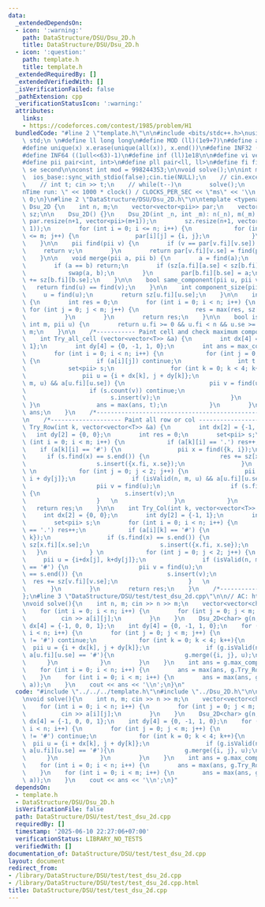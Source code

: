 ```yaml
---
data:
  _extendedDependsOn:
  - icon: ':warning:'
    path: DataStructure/DSU/Dsu_2D.h
    title: DataStructure/DSU/Dsu_2D.h
  - icon: ':question:'
    path: template.h
    title: template.h
  _extendedRequiredBy: []
  _extendedVerifiedWith: []
  _isVerificationFailed: false
  _pathExtension: cpp
  _verificationStatusIcon: ':warning:'
  attributes:
    links:
    - https://codeforces.com/contest/1985/problem/H1
  bundledCode: "#line 2 \"template.h\"\n\n#include <bits/stdc++.h>\nusing namespace\
    \ std;\n \n#define ll long long\n#define MOD (ll)(1e9+7)\n#define all(x) (x).begin(),(x).end()\n\
    #define unique(x) x.erase(unique(all(x)), x.end())\n#define INF32 ((1ull<<31)-1)\n\
    #define INF64 ((1ull<<63)-1)\n#define inf (ll)1e18\n\n#define vi vector<int>\n\
    #define pii pair<int, int>\n#define pll pair<ll, ll>\n#define fi first\n#define\
    \ se second\n\nconst int mod = 998244353;\n\nvoid solve();\n\nint main(){\n  \
    \  ios_base::sync_with_stdio(false);cin.tie(NULL);\n    // cin.exceptions(cin.failbit);\n\
    \    // int t; cin >> t;\n    // while(t--)\n        solve();\n    cerr << \"\\\
    nTime run: \" << 1000 * clock() / CLOCKS_PER_SEC << \"ms\" << '\\n';\n    return\
    \ 0;\n}\n#line 2 \"DataStructure/DSU/Dsu_2D.h\"\n\ntemplate <typename T>\nstruct\
    \ Dsu_2D {\n    int n, m;\n    vector<vector<pii>> par;\n    vector<vector<int>>\
    \ sz;\n\n    Dsu_2D() {}\n    Dsu_2D(int _n, int _m): n(_n), m(_m) {\n       \
    \ par.resize(n+1, vector<pii>(m+1));\n        sz.resize(n+1, vector<int>(m+1,\
    \ 1));\n        for (int i = 0; i <= n; i++) {\n            for (int j = 0; j\
    \ <= m; j++) {\n                par[i][j] = {i, j};\n            }\n        }\n\
    \    }\n\n    pii find(pii v) {\n        if (v == par[v.fi][v.se]) {\n       \
    \     return v;\n        }\n        return par[v.fi][v.se] = find(par[v.fi][v.se]);\n\
    \    }\n\n    void merge(pii a, pii b) {\n        a = find(a);\n        b = find(b);\n\
    \        if (a == b) return;\n        if (sz[a.fi][a.se] < sz[b.fi][b.se]) {\n\
    \            swap(a, b);\n        }\n        par[b.fi][b.se] = a;\n        sz[a.fi][a.se]\
    \ += sz[b.fi][b.se];\n    }\n\n    bool same_component(pii u, pii v) {\n     \
    \   return find(u) == find(v);\n    }\n\n    int component_size(pii u) {\n   \
    \     u = find(u);\n        return sz[u.fi][u.se];\n    }\n\n    int max_component()\
    \ {\n        int res = 0;\n        for (int i = 0; i < n; i++) {\n           \
    \ for (int j = 0; j < m; j++) {\n                res = max(res, sz[i][j]);\n \
    \           }\n        }\n        return res;\n    }\n\n    bool isValid(int n,\
    \ int m, pii u) {\n        return u.fi >= 0 && u.fi < n && u.se >= 0 && u.se <\
    \ m;\n    }\n\n    /*----------- Paint cell and check maximum component ---------*/\n\
    \    int Try_all_cell (vector<vector<T>> &a) {\n        int dx[4] = {-1, 0, 0,\
    \ 1};\n        int dy[4] = {0, -1, 1, 0};\n        int ans = max_component();\n\
    \        for (int i = 0; i < n; i++) {\n            for (int j = 0; j < m; j++)\
    \ {\n                if (a[i][j]) continue;\n                int t = 1;\n    \
    \            set<pii> s;\n                for (int k = 0; k < 4; k++) {\n    \
    \                pii u = {i + dx[k], j + dy[k]};\n                    if (isValid(n,\
    \ m, u) && a[u.fi][u.se]) {\n                        pii v = find(u);\n      \
    \                  if (s.count(v)) continue;\n                        t += sz[v.fi][v.se];\n\
    \                        s.insert(v);\n                    }\n               \
    \ }\n                ans = max(ans, t);\n            }\n        }\n        return\
    \ ans;\n    }\n    /*------------------------------------------------------------*/\n\
    \n    /*-------------------- Paint all row or col ------------------*/\n    int\
    \ Try_Row(int k, vector<vector<T>> &a) {\n        int dx[2] = {-1, 1};\n     \
    \   int dy[2] = {0, 0};\n        int res = 0;\n        set<pii> s;\n        for\
    \ (int i = 0; i < m; i++) {\n            if (a[k][i] == '.') res++;\n        \
    \    if (a[k][i] == '#') {\n                pii x = find({k, i});\n          \
    \      if (s.find(x) == s.end()) {\n                    res += sz[x.fi][x.se];\n\
    \                    s.insert({x.fi, x.se});\n                }\n            }\
    \ \n            for (int j = 0; j < 2; j++) {\n                pii u = {k + dx[j],\
    \ i + dy[j]};\n                if (isValid(n, m, u) && a[u.fi][u.se] == '#') {\n\
    \                    pii v = find(u);\n                    if (s.find(v) == s.end())\
    \ {\n                        s.insert(v);\n                        res += sz[v.fi][v.se];\n\
    \                    }   \n                }\n            }\n        }\n     \
    \   return res;\n    }\n\n    int Try_Col(int k, vector<vector<T>> &a) {\n   \
    \     int dx[2] = {0, 0};\n        int dy[2] = {-1, 1};\n        int res = 0;\n\
    \        set<pii> s;\n        for (int i = 0; i < n; i++) {\n            if (a[i][k]\
    \ == '.') res++;\n            if (a[i][k] == '#') {\n                pii x = find({i,\
    \ k});\n                if (s.find(x) == s.end()) {\n                    res +=\
    \ sz[x.fi][x.se];\n                    s.insert({x.fi, x.se});\n             \
    \   }\n            } \n            for (int j = 0; j < 2; j++) {\n           \
    \     pii u = {i+dx[j], k+dy[j]};\n                if (isValid(n, m, u) && a[u.fi][u.se]\
    \ == '#') {\n                    pii v = find(u);\n                    if (s.find(v)\
    \ == s.end()) {\n                        s.insert(v);\n                      \
    \  res += sz[v.fi][v.se];\n                    }   \n                }\n     \
    \       }\n        }\n        return res;\n    }\n    /*------------------------------------------------------------*/\n\
    };\n#line 3 \"DataStructure/DSU/test/test_dsu_2d.cpp\"\n\n// AC: https://codeforces.com/contest/1985/problem/H1\n\
    \nvoid solve(){\n    int n, m; cin >> n >> m;\n    vector<vector<char>> a(n, vector<char>(m));\n\
    \    for (int i = 0; i < n; i++) {\n        for (int j = 0; j < m; j++) {\n  \
    \          cin >> a[i][j];\n        }\n    }\n    Dsu_2D<char> g(n, m);\n    int\
    \ dx[4] = {-1, 0, 0, 1};\n    int dy[4] = {0, -1, 1, 0};\n    for (int i = 0;\
    \ i < n; i++) {\n        for (int j = 0; j < m; j++) {\n            if (a[i][j]\
    \ != '#') continue;\n            for (int k = 0; k < 4; k++){\n              \
    \  pii u = {i + dx[k], j + dy[k]};\n                if (g.isValid(n, m, u) &&\
    \ a[u.fi][u.se] == '#'){\n                    g.merge({i, j}, u);\n          \
    \      }\n            }\n        }\n    }\n    int ans = g.max_component();\n\
    \    for (int i = 0; i < n; i++) {\n        ans = max(ans, g.Try_Row(i, a));\n\
    \    }\n    for (int i = 0; i < m; i++) {\n        ans = max(ans, g.Try_Col(i,\
    \ a));\n    }\n    cout << ans << '\\n';\n}\n"
  code: "#include \"../../../template.h\"\n#include \"../Dsu_2D.h\"\n\n// AC: https://codeforces.com/contest/1985/problem/H1\n\
    \nvoid solve(){\n    int n, m; cin >> n >> m;\n    vector<vector<char>> a(n, vector<char>(m));\n\
    \    for (int i = 0; i < n; i++) {\n        for (int j = 0; j < m; j++) {\n  \
    \          cin >> a[i][j];\n        }\n    }\n    Dsu_2D<char> g(n, m);\n    int\
    \ dx[4] = {-1, 0, 0, 1};\n    int dy[4] = {0, -1, 1, 0};\n    for (int i = 0;\
    \ i < n; i++) {\n        for (int j = 0; j < m; j++) {\n            if (a[i][j]\
    \ != '#') continue;\n            for (int k = 0; k < 4; k++){\n              \
    \  pii u = {i + dx[k], j + dy[k]};\n                if (g.isValid(n, m, u) &&\
    \ a[u.fi][u.se] == '#'){\n                    g.merge({i, j}, u);\n          \
    \      }\n            }\n        }\n    }\n    int ans = g.max_component();\n\
    \    for (int i = 0; i < n; i++) {\n        ans = max(ans, g.Try_Row(i, a));\n\
    \    }\n    for (int i = 0; i < m; i++) {\n        ans = max(ans, g.Try_Col(i,\
    \ a));\n    }\n    cout << ans << '\\n';\n}"
  dependsOn:
  - template.h
  - DataStructure/DSU/Dsu_2D.h
  isVerificationFile: false
  path: DataStructure/DSU/test/test_dsu_2d.cpp
  requiredBy: []
  timestamp: '2025-06-10 22:27:06+07:00'
  verificationStatus: LIBRARY_NO_TESTS
  verifiedWith: []
documentation_of: DataStructure/DSU/test/test_dsu_2d.cpp
layout: document
redirect_from:
- /library/DataStructure/DSU/test/test_dsu_2d.cpp
- /library/DataStructure/DSU/test/test_dsu_2d.cpp.html
title: DataStructure/DSU/test/test_dsu_2d.cpp
---
```


